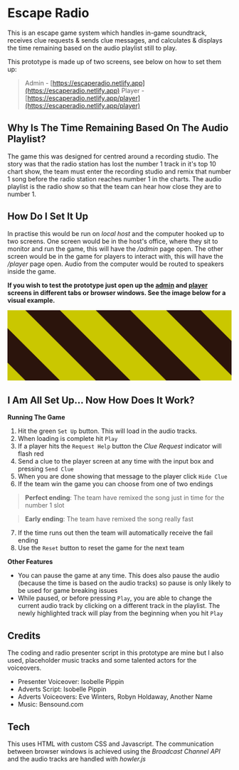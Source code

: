 # Escape Radio
This is an escape game system which handles in-game soundtrack, receives clue requests & sends clue messages, and calculates & displays the time remaining based on the audio playlist still to play.

This prototype is made up of two screens, see below on how to set them up: 
> Admin - [https://escaperadio.netlify.app](https://escaperadio.netlify.app)
> Player - [https://escaperadio.netlify.app/player](https://escaperadio.netlify.app/player)

## Why Is The Time Remaining Based On The Audio Playlist?
The game this was designed for centred around a recording studio. The story was that the radio station has lost the number 1 track in it's top 10 chart show, the team must enter the recording studio and remix that number 1 song before the radio station reaches number 1 in the charts. The audio playlist is the radio show so that the team can hear how close they are to number 1.

## How Do I Set It Up
In practise this would be run on *local host* and the computer hooked up to two screens. One screen would be in the host's office, where they sit to monitor and run the game, this will have the */admin* page open. The other screen would be in the game for players to interact with, this will have the */player* page open. Audio from the computer would be routed to speakers inside the game. 

**If you wish to test the prototype just open up the [admin](https://escaperadio.netlify.app) and [player](https://escaperadio.netlify.app/player) screens in different tabs or browser windows. See the image below for a visual example.**

![Image](./images/hazard-background.jpg)

## I Am All Set Up... Now How Does It Work?

**Running The Game**
1. Hit the green `Set Up` button. This will load in the audio tracks.
2. When loading is complete hit `Play`
3. If a player hits the `Request Help` button the *Clue Request* indicator will flash red
4. Send a clue to the player screen at any time with the input box and pressing `Send Clue`
5. When you are done showing that message to the player click `Hide Clue`
6. If the team win the game you can choose from one of two endings
> **Perfect ending**: The team have remixed the song just in time for the number 1 slot

> **Early ending**: The team have remixed the song really fast
7. If the time runs out then the team will automatically receive the fail ending
8. Use the `Reset` button to reset the game for the next team

**Other Features**
- You can pause the game at any time. This does also pause the audio (because the time is based on the audio tracks) so pause is only likely to be used for game breaking issues
- While paused, or before pressing `Play`, you are able to change the current audio track by clicking on a different track in the playlist. The newly highlighted track will play from the beginning when you hit `Play`

## Credits
The coding and radio presenter script in this prototype are mine but I also used, placeholder music tracks and some talented actors for the voiceovers.
- Presenter Voiceover: Isobelle Pippin
- Adverts Script: Isobelle Pippin 
- Adverts Voiceovers: Eve Winters, Robyn Holdaway, Another Name
- Music: Bensound.com

## Tech
This uses HTML with custom CSS and Javascript. The communication between browser windows is achieved using the  *Broadcast Channel API* and the audio tracks are handled with *howler.js*
